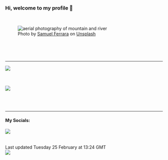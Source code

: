 <h3>Hi, welcome to my profile 👋</h3>

<br />
<figure>
  <img
    src="https://images.unsplash.com/photo-1473800447596-01729482b8eb?crop=entropy&cs=tinysrgb&fit=max&fm=jpg&ixid=M3wyNzQ3MDB8MHwxfHJhbmRvbXx8fHx8fHx8fDE3NDA0ODY3Mjl8&ixlib=rb-4.0.3&q=80&w=1080&auto=format"
    alt="aerial photography of mountain and river" 
  />
  <figcaption>Photo by <a
    href="https://unsplash.com/@samferrara?utm_source=Profile%20readme&utm_medium=referral">Samuel Ferrara</a> on <a
    href="https://unsplash.com/?utm_source=Profile%20readme&utm_medium=referral">Unsplash</a></figcaption>
</figure>




  <br /><br /><br />

<hr />
<img
  src="https://github-readme-stats.vercel.app/api?username=shanelucy&show_icons=true&theme=calm"
/>
<br /><br /><br />

<img 
  src="https://github-readme-stats.vercel.app/api/top-langs/?username=shanelucy&theme=calm"
/>
<br /><br /><br /><br />
<hr />
<h4>My Socials:</h4>
<a href="https://uk.linkedin.com/in/shane-lucy-4735b616a">
  <img
    src="https://img.shields.io/badge/linkedin%20-%230077B5.svg?&style=for-the-badge&logo=linkedin&logoColor=white"
  />
</a>
<br /><br /><br />
Last updated Tuesday 25 February at 13:24 GMT
<br />
<img
  src="https://github.com/ShaneLucy/ShaneLucy/workflows/README%20build/badge.svg"
/>

